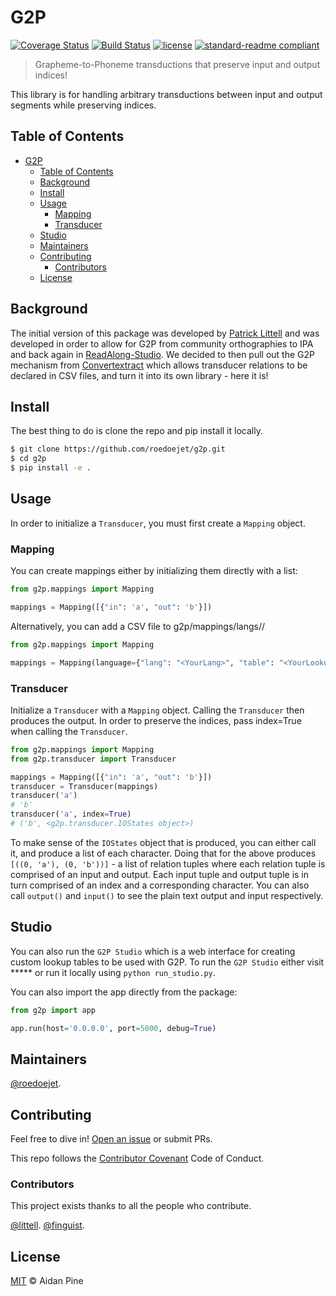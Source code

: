 # G2P

[![Coverage Status](https://coveralls.io/repos/github/roedoejet/g2p/badge.svg?branch=master)](https://coveralls.io/github/roedoejet/g2p?branch=master)
[![Build Status](https://travis-ci.org/roedoejet/g2p.svg?branch=master)](https://travis-ci.org/roedoejet/g2p)
[![license](https://img.shields.io/github/license/roedoejet/g2p.svg)](LICENSE)
[![standard-readme compliant](https://img.shields.io/badge/readme%20style-standard-brightgreen.svg?style=flat-square)](https://github.com/roedoejet/g2p)

> Grapheme-to-Phoneme transductions that preserve input and output indices!

This library is for handling arbitrary transductions between input and output segments while preserving indices.

## Table of Contents

- [G2P](#g2p)
  - [Table of Contents](#table-of-contents)
  - [Background](#background)
  - [Install](#install)
  - [Usage](#usage)
    - [Mapping](#mapping)
    - [Transducer](#transducer)
  - [Studio](#studio)
  - [Maintainers](#maintainers)
  - [Contributing](#contributing)
    - [Contributors](#contributors)
  - [License](#license)

## Background

The initial version of this package was developed by [Patrick Littell](https://github.com/littell) and was developed in order to allow for G2P from community orthographies to IPA and back again in [ReadAlong-Studio](https://github.com/dhdaines/ReadAlong-Studio). We decided to then pull out the G2P mechanism from [Convertextract](https://github.com/roedoejet/convertextract) which allows transducer relations to be declared in CSV files, and turn it into its own library - here it is!

## Install

The best thing to do is clone the repo and pip install it locally.

```sh
$ git clone https://github.com/roedoejet/g2p.git
$ cd g2p
$ pip install -e .
```

## Usage

In order to initialize a `Transducer`, you must first create a `Mapping` object.

### Mapping

You can create mappings either by initializing them directly with a list:

```python
from g2p.mappings import Mapping

mappings = Mapping([{"in": 'a', "out": 'b'}])

```

Alternatively, you can add a CSV file to g2p/mappings/langs/<YourLang>/<YourLookupTable>

```python
from g2p.mappings import Mapping

mappings = Mapping(language={"lang": "<YourLang>", "table": "<YourLookupTable>"})

```

### Transducer

Initialize a `Transducer` with a `Mapping` object. Calling the `Transducer` then produces the output. In order to preserve the indices, pass index=True when calling the `Transducer`.

```python
from g2p.mappings import Mapping
from g2p.transducer import Transducer

mappings = Mapping([{"in": 'a', "out": 'b'}])
transducer = Transducer(mappings)
transducer('a')
# 'b'
transducer('a', index=True)
# ('b', <g2p.transducer.IOStates object>)

```

To make sense of the `IOStates` object that is produced, you can either call it, and produce a list of each character. Doing that for the above produces `[((0, 'a'), (0, 'b'))]` - a list of relation tuples where each relation tuple is comprised of an input and output. Each input tuple and output tuple is in turn comprised of an index and a corresponding character. You can also call `output()` and `input()` to see the plain text output and input respectively.

## Studio

You can also run the `G2P Studio` which is a web interface for creating custom lookup tables to be used with G2P. To run the `G2P Studio` either visit ***** or run it locally using `python run_studio.py`. 

You can also import the app directly from the package:

```python
from g2p import app

app.run(host='0.0.0.0', port=5000, debug=True)
```


## Maintainers

[@roedoejet](https://github.com/roedoejet).


## Contributing

Feel free to dive in! [Open an issue](https://github.com/roedoejet/g2p/issues/new) or submit PRs.

This repo follows the [Contributor Covenant](http://contributor-covenant.org/version/1/3/0/) Code of Conduct.

### Contributors

This project exists thanks to all the people who contribute. 

[@littell](https://github.com/littell).
[@finguist](https://github.com/finguist).


## License

[MIT](LICENSE) © Aidan Pine

